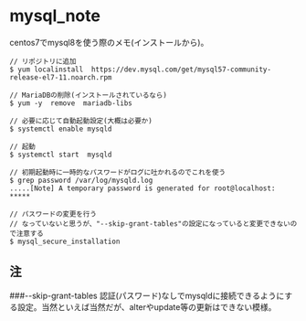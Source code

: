 # mysql_note
centos7でmysql8を使う際のメモ(インストールから)。  

```
// リポジトリに追加
$ yum localinstall  https://dev.mysql.com/get/mysql57-community-release-el7-11.noarch.rpm

// MariaDBの削除(インストールされているなら)
$ yum -y  remove  mariadb-libs

// 必要に応じて自動起動設定(大概は必要か)
$ systemctl enable mysqld

// 起動
$ systemctl start  mysqld

// 初期起動時に一時的なパスワードがログに吐かれるのでこれを使う
$ grep password /var/log/mysqld.log
.....[Note] A temporary password is generated for root@localhost: *****

// パスワードの変更を行う
// なっていないと思うが、"--skip-grant-tables"の設定になっていると変更できないので注意する
$ mysql_secure_installation
```

## 注
###--skip-grant-tables
認証(パスワード)なしでmysqldに接続できるようにする設定。当然といえば当然だが、alterやupdate等の更新はできない模様。
